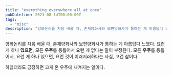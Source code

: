 ```yaml
---
title: "everything everywhere all at once"
pubDatetime: 2023-08-14T00:00:00Z
tags:
  - "misc"
description: "양화논리를 처음 배울 때, 존재양화사와 보편양화사가 통하는 게 아름답다 느꼈다."
---
```


양화논리를 처음 배울 때, 존재양화사와 보편양화사가 통하는 게 아름답다 느꼈다.
요런 게 하나 **있으면**, 모든 **우주**를 통틀어서 요런 게 없다는 말이 부정된다. 모든 **우주**를 통틀어서, 요런 게 하나 있으면, 요런 것이 이러저러하다는 사실, 고건 참이다. 

하찮더라도 긍정하면 고게 온 우주에 새겨지는 일이다.
